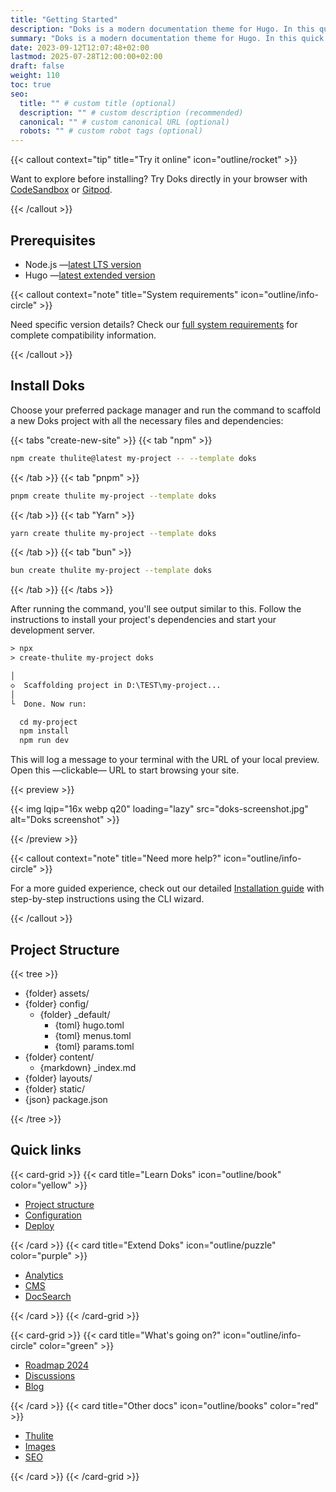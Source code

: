 ```yaml
---
title: "Getting Started"
description: "Doks is a modern documentation theme for Hugo. In this quick start, you’ll install Doks, create your first page, and run your site locally — in under 5 minutes."
summary: "Doks is a modern documentation theme for Hugo. In this quick start, you’ll install Doks, create your first page, and run your site locally — in under 5 minutes."
date: 2023-09-12T12:07:48+02:00
lastmod: 2025-07-28T12:00:00+02:00
draft: false
weight: 110
toc: true
seo:
  title: "" # custom title (optional)
  description: "" # custom description (recommended)
  canonical: "" # custom canonical URL (optional)
  robots: "" # custom robot tags (optional)
---
```


{{< callout context="tip" title="Try it online" icon="outline/rocket" >}}

Want to explore before installing? Try Doks directly in your browser with [CodeSandbox](https://codesandbox.io/p/sandbox/github/thuliteio/doks?on=codesandbox) or [Gitpod](https://gitpod.io/#https://github.com/thuliteio/doks).

{{< /callout >}}

## Prerequisites

- Node.js —[latest LTS version](https://nodejs.org/en/download)
- Hugo —[latest extended version](https://github.com/gohugoio/hugo/releases/latest)

{{< callout context="note" title="System requirements" icon="outline/info-circle" >}}

Need specific version details? Check our [full system requirements](/docs/help/requirements/) for complete compatibility information.

{{< /callout >}}

## Install Doks

Choose your preferred package manager and run the command to scaffold a new Doks project with all the necessary files and dependencies:

{{< tabs "create-new-site" >}}
{{< tab "npm" >}}

```bash
npm create thulite@latest my-project -- --template doks
```

{{< /tab >}}
{{< tab "pnpm" >}}

```bash
pnpm create thulite my-project --template doks
```

{{< /tab >}}
{{< tab "Yarn" >}}

```bash
yarn create thulite my-project --template doks
```

{{< /tab >}}
{{< tab "bun" >}}

```bash
bun create thulite my-project --template doks
```

{{< /tab >}}
{{< /tabs >}}

After running the command, you'll see output similar to this. Follow the instructions to install your project's dependencies and start your development server.

```txt {frame="none"}
> npx
> create-thulite my-project doks

│
◇  Scaffolding project in D:\TEST\my-project...
│
└  Done. Now run:

  cd my-project
  npm install
  npm run dev

```

This will log a message to your terminal with the URL of your local preview. Open this —clickable— URL to start browsing your site.

{{< preview >}}

{{< img lqip="16x webp q20" loading="lazy" src="doks-screenshot.jpg" alt="Doks screenshot" >}}

{{< /preview >}}

{{< callout context="note" title="Need more help?" icon="outline/info-circle" >}}

For a more guided experience, check out our detailed [Installation guide](/docs/basics/installation/) with step-by-step instructions using the CLI wizard.

{{< /callout >}}

## Project Structure

{{< tree >}}

- {folder} assets/
- {folder} config/
  - {folder} _default/
    - {toml} hugo.toml
    - {toml} menus.toml
    - {toml} params.toml
- {folder} content/
  - {markdown} _index.md
- {folder} layouts/
- {folder} static/
- {json} package.json

{{< /tree >}}

## Quick links

{{< card-grid >}}
{{< card title="Learn Doks" icon="outline/book" color="yellow" >}}

- [Project structure](/docs/basics/project-structure/)
- [Configuration](/docs/basics/configuration/)
- [Deploy](https://docs.thulite.io/guides/deploy/)

{{< /card >}}
{{< card title="Extend Doks" icon="outline/puzzle" color="purple" >}}

- [Analytics](https://docs.thulite.io/guides/analytics/)
- [CMS](https://docs.thulite.io/guides/cms/)
- [DocSearch](/docs/recipes/docsearch/)

{{< /card >}}
{{< /card-grid >}}

{{< card-grid >}}
{{< card title="What's going on?" icon="outline/info-circle" color="green" >}}

- [Roadmap 2024](https://github.com/orgs/thuliteio/discussions/462)
- [Discussions](https://github.com/thuliteio/doks/discussions)
- [Blog](/blog/)

{{< /card >}}
{{< card title="Other docs" icon="outline/books" color="red" >}}

- [Thulite](https://docs.thulite.io/)
- [Images](https://images.thulite.io/)
- [SEO](https://seo.thulite.io/)

{{< /card >}}
{{< /card-grid >}}
